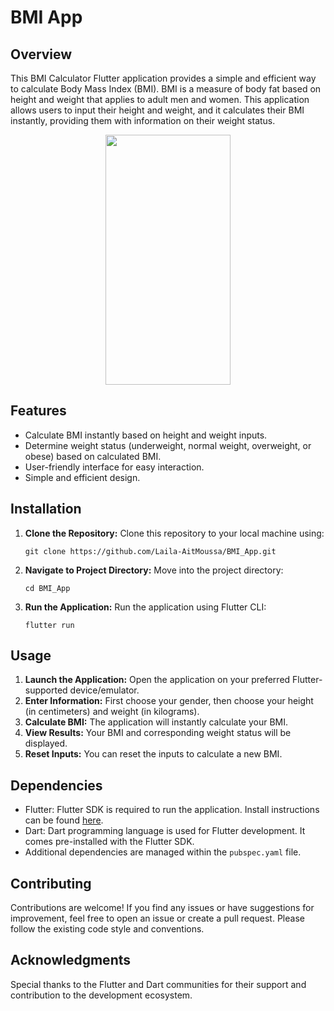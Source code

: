 # BMI App

## Overview
This BMI Calculator Flutter application provides a simple and efficient way to calculate Body Mass Index (BMI). BMI is a measure of body fat based on height and weight that applies to adult men and women. This application allows users to input their height and weight, and it calculates their BMI instantly, providing them with information on their weight status.

<p align="center">
 <img src="BMI.gif" width="200" height="400" />
</p>

## Features
- Calculate BMI instantly based on height and weight inputs.
- Determine weight status (underweight, normal weight, overweight, or obese) based on calculated BMI.
- User-friendly interface for easy interaction.
- Simple and efficient design.

## Installation
1. **Clone the Repository:** Clone this repository to your local machine using:
   ```
   git clone https://github.com/Laila-AitMoussa/BMI_App.git
   ```
   
2. **Navigate to Project Directory:** Move into the project directory:
   ```
   cd BMI_App
   ```

3. **Run the Application:** Run the application using Flutter CLI:
   ```
   flutter run
   ```

## Usage
1. **Launch the Application:** Open the application on your preferred Flutter-supported device/emulator.
2. **Enter Information:** First choose your gender, then choose your height (in centimeters) and weight (in kilograms).
3. **Calculate BMI:** The application will instantly calculate your BMI.
4. **View Results:** Your BMI and corresponding weight status will be displayed.
5. **Reset Inputs:** You can reset the inputs to calculate a new BMI.

## Dependencies
- Flutter: Flutter SDK is required to run the application. Install instructions can be found [here](https://flutter.dev/docs/get-started/install).
- Dart: Dart programming language is used for Flutter development. It comes pre-installed with the Flutter SDK.
- Additional dependencies are managed within the `pubspec.yaml` file.

## Contributing
Contributions are welcome! If you find any issues or have suggestions for improvement, feel free to open an issue or create a pull request. Please follow the existing code style and conventions.

## Acknowledgments
Special thanks to the Flutter and Dart communities for their support and contribution to the development ecosystem.

